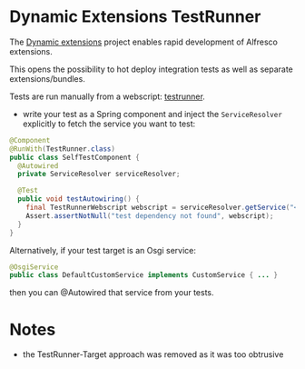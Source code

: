 Dynamic Extensions TestRunner
=============================

The <a href="http://github.com/laurentvdl/dynamic-extensions-for-alfresco">Dynamic extensions</a> project enables rapid
development of Alfresco extensions.

This opens the possibility to hot deploy integration tests as well as separate extensions/bundles.

Tests are run manually from a webscript: <a href="http://localhost:8080/alfresco/service/testrunner/">testrunner</a>.

* write your test as a Spring component and inject the `ServiceResolver` explicitly to fetch the service you want to test:
```java
@Component
@RunWith(TestRunner.class)
public class SelfTestComponent {
  @Autowired
  private ServiceResolver serviceResolver;

  @Test
  public void testAutowiring() {
    final TestRunnerWebscript webscript = serviceResolver.getService("<symbolic bundle name>", TestRunnerWebscript.class);
    Assert.assertNotNull("test dependency not found", webscript);
  }
}
```

Alternatively, if your test target is an Osgi service:
```java
@OsgiService
public class DefaultCustomService implements CustomService { ... }
```
then you can @Autowired that service from your tests.

Notes
=====
* the TestRunner-Target approach was removed as it was too obtrusive
